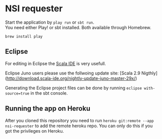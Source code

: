 # NSI requester

Start the application by `play run` or `sbt run`.  
You need either Play! or sbt installed. Both available through Homebrew.

    brew install play

## Eclipse
For editing in Eclipse the [Scala IDE](http://scala-ide.org/) is very usefull.

Eclipse Juno users please use the follwoing update site:
[Scala 2.9 Nigthly] (http://download.scala-ide.org/nightly-update-juno-master-29x/)

Generating the Eclipse project files can be done by running `eclipse with-source=true` in the sbt console.

## Running the app on Heroku

After you cloned this repository you need to run `heroku git:remote --app nsi-requester` to add the remote heroku repo.
You can only do this if you got the privileges on Heroku.
